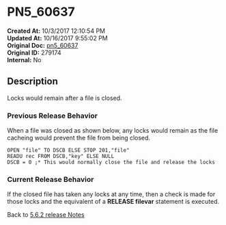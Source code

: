 # PN5_60637

**Created At:** 10/3/2017 12:10:54 PM  
**Updated At:** 10/16/2017 9:55:02 PM  
**Original Doc:** [pn5_60637](https://docs.jbase.com/36526-5-6-2-release-notes/pn5_60637)  
**Original ID:** 279174  
**Internal:** No  

## Description

Locks would remain after a file is closed.

### Previous Release Behavior

When a file was closed as shown below, any locks would remain as the file cacheing would prevent the file from being closed.

```
OPEN "file" TO DSCB ELSE STOP 201,"file"
READU rec FROM DSCB,"key" ELSE NULL
DSCB = 0 ;* This would normally close the file and release the locks
```

### Current Release Behavior

If the closed file has taken any locks at any time, then a check is made for those locks and the equivalent of a **RELEASE filevar** statement is executed.

Back to [5.6.2 release Notes](./../README.md)
